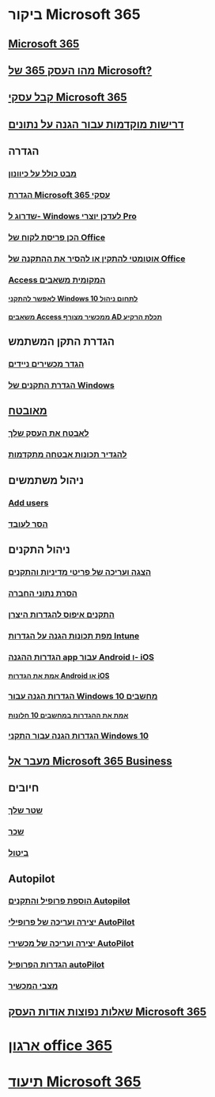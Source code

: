 # ביקור Microsoft 365
## [Microsoft 365](index.md)
## [מהו העסק 365 של Microsoft?](microsoft-365-business-overview.md)
## [קבל עסקי Microsoft 365](sign-up.md)
## [דרישות מוקדמות עבור הגנה על נתונים](pre-requisites-for-data-protection.md)
## הגדרה
### [מבט כולל על כיוונון](set-up-overview.md)
### [הגדרת Microsoft 365 עסקי](set-up.md)
### [שדרוג ל- Windows לעדכן יוצרי Pro](upgrade-to-windows-pro-creators-update.md)
### [הכן פריסת לקוח של Office](prepare-for-office-client-deployment.md)
### [אוטומטי להתקין או להסיר את ההתקנה של Office](auto-install-or-uninstall-office.md)
### [Access המקומית משאבים]()
#### [לאפשר להתקני Windows 10 לתחום ניהול](manage-windows-devices.md)
#### [משאבים Access ממכשיר מצורף AD תכלת הרקיע](access-resources.md)
## הגדרת התקן המשתמש
### [הגדר מכשירים ניידים](set-up-mobile-devices.md)
### [הגדרת התקנים של Windows](set-up-windows-devices.md)
## [מאובטח](security-features.md)
### [לאבטח את העסק שלך](/Office365/Admin/security-and-compliance/secure-your-business-data?toc=/microsoft-365/business/toc.json&bc=/microsoft-365/business/breadcrumb/toc.json)
### [להגדיר תכונות אבטחה מתקדמות](set-up-advanced-security.md)
## ניהול משתמשים
### [Add users](add-users-m365b.md)
### [הסר לעובד](/Office365/Admin/add-users/remove-former-employee?toc=/microsoft-365/business/toc.json&bc=/microsoft-365/business/breadcrumb/toc.json)
## ניהול התקנים
### [הצגה ועריכה של פריטי מדיניות והתקנים](view-policies-and-devices.md)
### [הסרת נתוני החברה](remove-company-data.md)
### [התקנים איפוס להגדרות היצרן](reset-devices-to-factory-settings.md)
### [מפת תכונות הגנה על הגדרות Intune](map-protection-features-to-intune-settings.md)
### [הגדרות ההגנה app עבור Android ו- iOS](app-protection-settings-for-android-and-ios.md)
#### [אמת את הגדרות Android או iOS](validate-settings-on-android-or-ios.md)
### [הגדרות הגנה עבור Windows 10 מחשבים](protection-settings-for-windows-10-pcs.md)
#### [אמת את ההגדרות במחשבים 10 חלונות](validate-settings-on-windows-10-pcs.md)
### [הגדרות הגנה עבור התקני Windows 10](protection-settings-for-windows-10-devices.md)
## [מעבר אל Microsoft 365 Business](migrate-to-microsoft-365-business.md)
## חיובים
### [שטר שלך](/Office365/Admin/subscriptions-and-billing/view-your-bill-or-invoice?toc=/microsoft-365/business/toc.json&bc=/microsoft-365/business/breadcrumb/toc.json)
### [שכר](/Office365/Admin/subscriptions-and-billing/pay-for-your-subscription?toc=/microsoft-365/business/toc.json&bc=/microsoft-365/business/breadcrumb/toc.json)
### [ביטול](/Office365/Admin/subscriptions-and-billing/cancel-your-subscription?toc=/microsoft-365/business/toc.json&bc=/microsoft-365/business/breadcrumb/toc.json)
## Autopilot
### [הוספת פרופיל והתקנים Autopilot](add-autopilot-devices-and-profile.md)
### [יצירה ועריכה של פרופילי AutoPilot](create-and-edit-autopilot-profiles.md)
### [יצירה ועריכה של מכשירי AutoPilot](create-and-edit-autopilot-devices.md)
### [הגדרות הפרופיל autoPilot](autopilot-profile-settings.md)
### [מצבי המכשיר](device-states.md)
## [שאלות נפוצות אודות העסק Microsoft 365](support/microsoft-365-business-faqs.md)
# [ארגון office 365](https://docs.microsoft.com/office365/enterprise)
# [תיעוד Microsoft 365](https://docs.microsoft.com/microsoft-365)